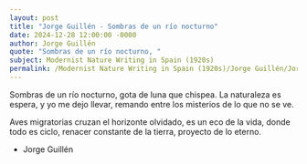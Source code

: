 ```yaml
---
layout: post
title: "Jorge Guillén - Sombras de un río nocturno"
date: 2024-12-28 12:00:00 -0000
author: Jorge Guillén
quote: "Sombras de un río nocturno, "
subject: Modernist Nature Writing in Spain (1920s)
permalink: /Modernist Nature Writing in Spain (1920s)/Jorge Guillén/Jorge Guillén - Sombras de un río nocturno
---
```


Sombras de un río nocturno, 
gota de luna que chispea.
La naturaleza es espera,
y yo me dejo llevar,
remando entre los misterios 
de lo que no se ve. 

Aves migratorias cruzan 
el horizonte olvidado,
es un eco de la vida,
donde todo es ciclo,
renacer constante 
de la tierra,
proyecto de lo eterno.

- Jorge Guillén
